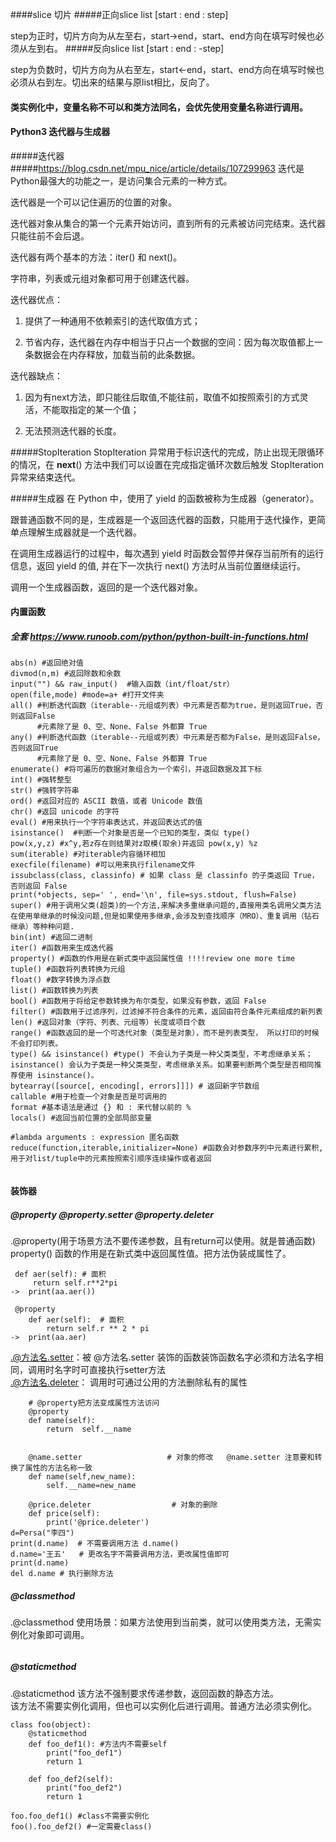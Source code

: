 ####slice 切片
#####正向slice 
list [start : end : step]  

step为正时，切片方向为从左至右，start→end，start、end方向在填写时候也必须从左到右。
#####反向slice
list [start : end : -step]  

step为负数时，切片方向为从右至左，start←end，start、end方向在填写时候也必须从右到左。切出来的结果与原list相比，反向了。

#### 类实例化中，变量名称不可以和类方法同名，会优先使用变量名称进行调用。

#### Python3 迭代器与生成器
#####迭代器
#####https://blog.csdn.net/mpu_nice/article/details/107299963
迭代是Python最强大的功能之一，是访问集合元素的一种方式。

迭代器是一个可以记住遍历的位置的对象。

迭代器对象从集合的第一个元素开始访问，直到所有的元素被访问完结束。迭代器只能往前不会后退。

迭代器有两个基本的方法：iter() 和 next()。

字符串，列表或元组对象都可用于创建迭代器。

迭代器优点：

1. 提供了一种通用不依赖索引的迭代取值方式；

2. 节省内存，迭代器在内存中相当于只占一个数据的空间：因为每次取值都上一条数据会在内存释放，加载当前的此条数据。

迭代器缺点：

1. 因为有next方法，即只能往后取值,不能往前，取值不如按照索引的方式灵活，不能取指定的某一个值；

2. 无法预测迭代器的长度。

#####StopIteration
StopIteration 异常用于标识迭代的完成，防止出现无限循环的情况，在 __next__() 方法中我们可以设置在完成指定循环次数后触发 StopIteration 异常来结束迭代。

#####生成器
在 Python 中，使用了 yield 的函数被称为生成器（generator）。

跟普通函数不同的是，生成器是一个返回迭代器的函数，只能用于迭代操作，更简单点理解生成器就是一个迭代器。

在调用生成器运行的过程中，每次遇到 yield 时函数会暂停并保存当前所有的运行信息，返回 yield 的值, 并在下一次执行 next() 方法时从当前位置继续运行。

调用一个生成器函数，返回的是一个迭代器对象。


#### 内置函数
##### 全套 https://www.runoob.com/python/python-built-in-functions.html
```
abs(n) #返回绝对值
divmod(n,m) #返回除数和余数
input("") && raw_input()  #输入函数（int/float/str）
open(file,mode) #mode=a+ #打开文件夹
all() #判断迭代函数（iterable--元组或列表）中元素是否都为true，是则返回True，否则返回False
      #元素除了是 0、空、None、False 外都算 True
any() #判断迭代函数（iterable--元组或列表）中元素是否都为False，是则返回False，否则返回True
      #元素除了是 0、空、None、False 外都算 True
enumerate() #将可遍历的数据对象组合为一个索引，并返回数据及其下标
int() #强转整型
str() #强转字符串
ord() #返回对应的 ASCII 数值，或者 Unicode 数值
chr() #返回 unicode 的字符
eval() #用来执行一个字符串表达式，并返回表达式的值
isinstance()  #判断一个对象是否是一个已知的类型，类似 type()
pow(x,y,z) #x^y,若z存在则结果对z取模(取余)并返回 pow(x,y) %z
sum(iterable) #对iterable内容循环相加
execfile(filename) #可以用来执行filename文件
issubclass(class, classinfo) # 如果 class 是 classinfo 的子类返回 True，否则返回 False
print(*objects, sep=' ', end='\n', file=sys.stdout, flush=False)
super() #用于调用父类(超类)的一个方法,来解决多重继承问题的,直接用类名调用父类方法在使用单继承的时候没问题,但是如果使用多继承,会涉及到查找顺序（MRO）、重复调用（钻石继承）等种种问题.
bin(int) #返回二进制
iter() #函数用来生成迭代器
property() #函数的作用是在新式类中返回属性值 !!!!review one more time
tuple() #函数将列表转换为元组
float() #数字转换为浮点数
list() #函数转换为列表
bool() #函数用于将给定参数转换为布尔类型，如果没有参数，返回 False
filter() #函数用于过滤序列，过滤掉不符合条件的元素，返回由符合条件元素组成的新列表
len() #返回对象（字符、列表、元组等）长度或项目个数
range() #函数返回的是一个可迭代对象（类型是对象），而不是列表类型， 所以打印的时候不会打印列表。
type() && isinstance() #type() 不会认为子类是一种父类类型，不考虑继承关系；isinstance() 会认为子类是一种父类类型，考虑继承关系。如果要判断两个类型是否相同推荐使用 isinstance()。
bytearray([source[, encoding[, errors]]]) # 返回新字节数组
callable #用于检查一个对象是否是可调用的
format #基本语法是通过 {} 和 : 来代替以前的 %
locals() #返回当前位置的全部局部变量

#lambda arguments : expression 匿名函数
reduce(function,iterable,initializer=None) #函数会对参数序列中元素进行累积,用于对list/tuple中的元素按照索引顺序连续操作或者返回


```



#### 装饰器
##### @property @property.setter @property.deleter
.@property(用于场景方法不要传递参数，且有return可以使用。就是普通函数)  
property() 函数的作用是在新式类中返回属性值。把方法伪装成属性了。
```
 def aer(self): # 面积
     return self.r**2*pi
->  print(aa.aer()) 

 @property
    def aer(self):  # 面积
        return self.r ** 2 * pi
->  print(aa.aer)

```

.@方法名.setter：被 @方法名.setter 装饰的函数装饰函数名字必须和方法名字相同，调用时名字时可直接执行setter方法  
.@方法名.deleter： 调用时可通过公用的方法删除私有的属性
```
    # @property把方法变成属性方法访问 
    @property
    def name(self):
        return  self.__name

                
    @name.setter                   # 对象的修改   @name.setter 注意要和转换了属性的方法名称一致
    def name(self,new_name):
        self.__name=new_name
    
    @price.deleter                  # 对象的删除 
    def price(self):
        print('@price.deleter')
d=Persa("李四")
print(d.name)  # 不需要调用方法 d.name()
d.name='王五'   # 更改名字不需要调用方法，更改属性值即可
print(d.name)
del d.name # 执行删除方法
```

##### @classmethod
.@classmethod 使用场景：如果方法使用到当前类，就可以使用类方法，无需实例化对象即可调用。

```

```

##### @staticmethod
.@staticmethod 该方法不强制要求传递参数，返回函数的静态方法。  
该方法不需要实例化调用，但也可以实例化后进行调用。普通方法必须实例化。
```
class foo(object):
    @staticmethod
    def foo_def1(): #方法内不需要self
        print("foo_def1")
        return 1

    def foo_def2(self):
        print("foo_def2")
        return 1

foo.foo_def1() #class不需要实例化
foo().foo_def2() #一定需要class()

```
